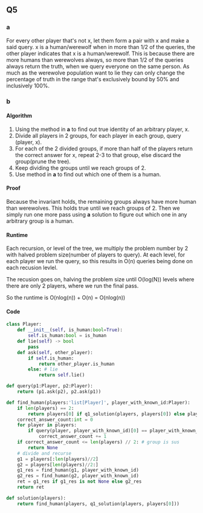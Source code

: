 ## Q5


### a
For every other player that's not x, let them form a pair with x and make a said query. x is a human/werewolf when in more than 1/2 of the queries, the other player indicates that x is a human/werewolf. This is because there are more humans than werewolves always, so more than 1/2 of the queries always return the truth, when we query everyone on the same person. As much as the werewolve population want to lie they can only change the percentage of truth in the range that's exclusively bound by 50% and inclusively 100%.

### b

#### Algorithm

1. Using the method in **a** to find out true identity of an arbitrary player, x.
2. Divide all players in 2 groups, for each player in each group, query (player, x).
3. For each of the 2 divided groups, if more than half of the players return the correct answer for x, repeat 2-3 to that group, else discard the group(prune the tree).
4. Keep dividing the groups until we reach groups of 2.
5. Use method in **a** to find out which one of them is a human.

#### Proof

Because the invariant holds, the remaining groups always have more human than werewolves. This holds true until we reach groups of 2. Then we simply run one more pass using **a** solution to figure out which one in any arbitrary group is a human.

#### Runtime
Each recursion, or level of the tree, we multiply the problem number by 2 with halved problem size(number of players to query). At each level, for each player we run the query, so this results in O(n) queries being done on each recusion levlel.

The recusion goes on, halving the problem size until O(log(N)) levels where there are only 2 players, where we run the final pass.

So the runtime is O(nlog(n)) + O(n) = O(nlog(n))
#### Code

```Python
class Player:
    def __init__(self, is_human:bool=True):
        self.is_human:bool = is_human
    def lie(self) -> bool
        pass
    def ask(self, other_player):
        if self.is_human:
            return other_player.is_human
        else: # lie
            return self.lie()

def query(p1:Player, p2:Player):
    return (p1.ask(p2), p2.ask(p1))

def find_human(players:'list[Player]', player_with_known_id:Player):
    if len(players) == 2:
        return players[0] if q1_solution(players, players[0]) else players[1]
    correct_answer_count:int = 0
    for player in players:
        if query(player, player_with_known_id)[0] == player_with_known_id.is_human:
            correct_answer_count += 1
    if correct_answer_count <= len(players) // 2: # group is sus
        return None
    # divide and recurse
    g1 = players[:len(players)//2]
    g2 = players[len(players)//2:]
    g1_res = find_human(g1, player_with_known_id)
    g2_res = find_human(g2, player_with_known_id)
    ret = g1_res if g1_res is not None else g2_res
    return ret

def solution(players):
    return find_human(players, q1_solution(players, players[0]))
```